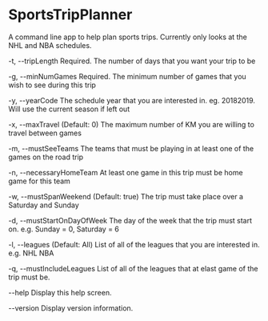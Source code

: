# SportsTripPlanner
A command line app to help plan sports trips. Currently only looks at the NHL and NBA schedules.

  -t, --tripLength              Required. The number of days that you want your trip to be

  -g, --minNumGames             Required. The minimum number of games that you wish to see during this trip

  -y, --yearCode                The schedule year that you are interested in. eg. 20182019. Will use the current season
                                if left out

  -x, --maxTravel               (Default: 0) The maximum number of KM you are willing to travel between games

  -m, --mustSeeTeams            The teams that must be playing in at least one of the games on the road trip

  -n, --necessaryHomeTeam       At least one game in this trip must be home game for this team

  -w, --mustSpanWeekend         (Default: true) The trip must take place over a Saturday and Sunday

  -d, --mustStartOnDayOfWeek    The day of the week that the trip must start on. e.g. Sunday = 0, Saturday = 6

  -l, --leagues                 (Default: All) List of all of the leagues that you are interested in. e.g. NHL NBA

  -q, --mustIncludeLeagues      List of all of the leagues that at elast game of the trip must be.

  --help                        Display this help screen.

  --version                     Display version information.
